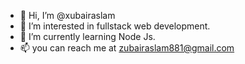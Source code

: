 - 👋 Hi, I’m @xubairaslam
- 👀 I’m interested in fullstack web development. 
- 🌱 I’m currently learning Node Js.
- 📫 you can reach me at zubairaslam881@gmail.com 

<!---
xubairaslam/xubairaslam is a ✨ special ✨ repository because its `README.md` (this file) appears on your GitHub profile.
You can click the Preview link to take a look at your changes.
--->
